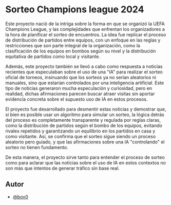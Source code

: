 
# Sorteo Champions league 2024

Este proyecto nació de la intriga sobre la forma en que se organizó la UEFA Champions League, y las complejidades que enfrentan los organizadores a la hora de planificar el sorteo de encuentros. La idea fue replicar el proceso de distribución de partidos entre equipos, con un enfoque en las reglas y restricciones que son parte integral de la organización, como la clasificación de los equipos en bombos según su nivel y la distribución equitativa de partidos como local y visitante.

Además, este proyecto también se llevó a cabo como respuesta a noticias recientes que especulaban sobre el uso de una "IA" para realizar el sorteo oficial de torneos, insinuando que los sorteos ya no serían aleatorios ni manuales, sino que estarían controlados por una inteligencia artificial. Este tipo de noticias generaron mucha especulación y curiosidad, pero en realidad, dichas afirmaciones parecen buscar atraer visitas sin aportar evidencia concreta sobre el supuesto uso de IA en estos procesos.

El proyecto fue desarrollado para desmentir estas noticias y demostrar que, si bien es posible usar un algoritmo para simular un sorteo, la lógica detrás del proceso es completamente transparente y regulada por reglas claras, como la distribución de partidos según el bombo de los equipos, evitando rivales repetidos y garantizando un equilibrio en los partidos en casa y como visitante. Así, se confirma que el sorteo sigue siendo un proceso aleatorio pero guiado, y que las afirmaciones sobre una IA "controlando" el sorteo no tienen fundamento.

De esta manera, el proyecto sirve tanto para entender el proceso de sorteo como para aclarar que las noticias sobre el uso de IA en estos contextos no son más que intentos de generar tráfico sin base real.


## Autor

- [@bov0](https://github.com/bov0)
